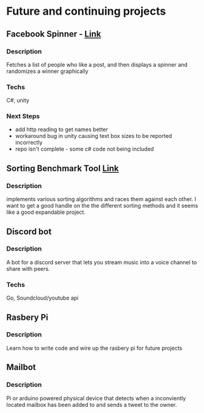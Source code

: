 # Future and continuing projects

## Facebook Spinner - [Link](https://github.com/JamesTurnerGit/FaceBookSpinner)
### Description
Fetches a list of people who like a post, and then displays a spinner and randomizes a winner graphically
### Techs
C#, unity
### Next Steps
* add http reading to get names better
* workaround bug in unity causing text box sizes to be reported incorrectly
* repo isn't complete - some c# code not being included

## Sorting Benchmark Tool [Link](https://github.com/JamesTurnerGit/SortTester)
### Description
implements various sorting algorithms and races them against each other. I want to get a good handle on the the different sorting methods and it seems like a good expandable project.


## Discord bot
### Description
A bot for a discord server that lets you stream music into a voice channel to share with peers.
### Techs 
Go, Soundcloud/youtube api

## Rasbery Pi
### Description
Learn how to write code and wire up the rasbery pi for future projects

## Mailbot
### Description
Pi or arduino powered physical device that detects when a inconviently located mailbox has been added to and sends a tweet to the owner.
